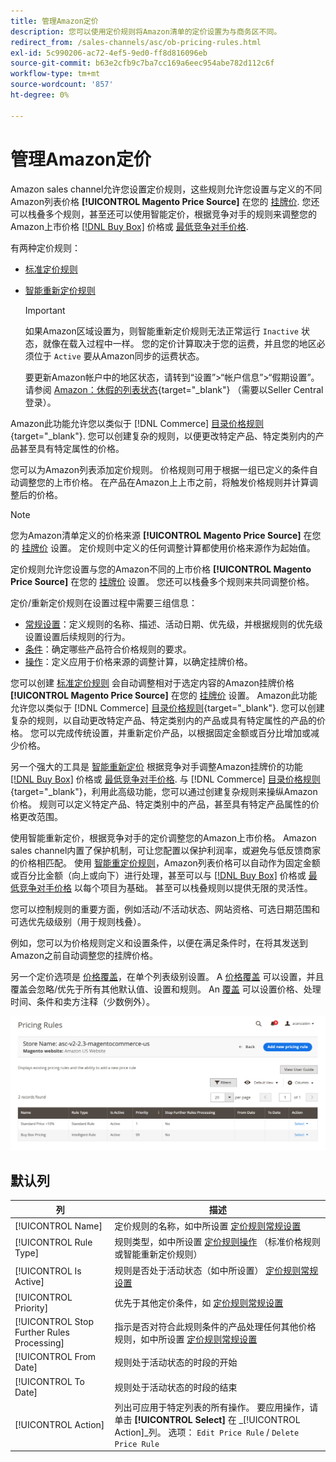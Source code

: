 ```yaml
---
title: 管理Amazon定价
description: 您可以使用定价规则将Amazon清单的定价设置为与商务区不同。
redirect_from: /sales-channels/asc/ob-pricing-rules.html
exl-id: 5c990206-ac72-4ef5-9ed0-ff8d816096eb
source-git-commit: b63e2cfb9c7ba7cc169a6eec954abe782d112c6f
workflow-type: tm+mt
source-wordcount: '857'
ht-degree: 0%

---
```


# 管理Amazon定价

Amazon sales channel允许您设置定价规则，这些规则允许您设置与定义的不同Amazon列表价格 **[!UICONTROL Magento Price Source]** 在您的 [挂牌价](./listing-price.md). 您还可以栈叠多个规则，甚至还可以使用智能定价，根据竞争对手的规则来调整您的Amazon上市价格 [[!DNL Buy Box]](./buy-box-competitor-pricing.md) 价格或 [最低竞争对手价格](./lowest-competitor-pricing.md).

有两种定价规则：

- [标准定价规则](./standard-price-rules.md)
- [智能重新定价规则](./intelligent-repricing-rules.md)

   >[!IMPORTANT]
   >
   >如果Amazon区域设置为，则智能重新定价规则无法正常运行 `Inactive` 状态，就像在载入过程中一样。 您的定价计算取决于您的运费，并且您的地区必须位于 `Active` 要从Amazon同步的运费状态。
   >
   >要更新Amazon帐户中的地区状态，请转到“设置”>“帐户信息”>“假期设置”。 请参阅 [Amazon：休假的列表状态](https://sellercentral.amazon.com/gp/help/help.html?itemID=200135620){target="_blank"} （需要以Seller Central登录）。

Amazon此功能允许您以类似于 [!DNL Commerce] [目录价格规则](https://docs.magento.com/user-guide/catalog/pricing.html){target="_blank"}. 您可以创建复杂的规则，以便更改特定产品、特定类别内的产品甚至具有特定属性的价格。

您可以为Amazon列表添加定价规则。 价格规则可用于根据一组已定义的条件自动调整您的上市价格。 在产品在Amazon上上市之前，将触发价格规则并计算调整后的价格。

>[!NOTE]
>
>您为Amazon清单定义的价格来源 **[!UICONTROL Magento Price Source]** 在您的 [挂牌价](./listing-price.md) 设置。 定价规则中定义的任何调整计算都使用价格来源作为起始值。

定价规则允许您设置与您的Amazon不同的上市价格 **[!UICONTROL Magento Price Source]** 在您的 [挂牌价](./listing-price.md) 设置。 您还可以栈叠多个规则来共同调整价格。

定价/重新定价规则在设置过程中需要三组信息：

- [常规设置](./pricing-rule-general-settings.md)：定义规则的名称、描述、活动日期、优先级，并根据规则的优先级设置设置后续规则的行为。
- [条件](./pricing-rule-conditions.md)：确定哪些产品符合价格规则的要求。
- [操作](./pricing-rule-actions.md)：定义应用于价格来源的调整计算，以确定挂牌价格。

您可以创建 [标准定价规则](./standard-price-rules.md) 会自动调整相对于选定内容的Amazon挂牌价格 **[!UICONTROL Magento Price Source]** 在您的 [挂牌价](./listing-price.md) 设置。 Amazon此功能允许您以类似于 [!DNL Commerce] [目录价格规则](https://docs.magento.com/user-guide/marketing/price-rules-catalog.html){target="_blank"}. 您可以创建复杂的规则，以自动更改特定产品、特定类别内的产品或具有特定属性的产品的价格。 您可以完成传统设置，并重新定价产品，以根据固定金额或百分比增加或减少价格。

另一个强大的工具是 [智能重新定价](./intelligent-repricing-rules.md) 根据竞争对手调整Amazon挂牌价的功能 [[!DNL Buy Box]](./buy-box-competitor-pricing.md) 价格或 [最低竞争对手价格](./lowest-competitor-pricing.md). 与 [!DNL Commerce] [目录价格规则](https://docs.magento.com/user-guide/marketing/price-rules-catalog.html){target="_blank"}，利用此高级功能，您可以通过创建复杂规则来操纵Amazon价格。 规则可以定义特定产品、特定类别中的产品，甚至具有特定产品属性的价格更改范围。

使用智能重新定价，根据竞争对手的定价调整您的Amazon上市价格。 Amazon sales channel内置了保护机制，可让您配置以保护利润率，或避免与低反馈商家的价格相匹配。 使用 [智能重定价规则](./intelligent-repricing-rules.md)，Amazon列表价格可以自动作为固定金额或百分比金额（向上或向下）进行处理，甚至可以与 [[!DNL Buy Box]](./buy-box-competitor-pricing.md) 价格或 [最低竞争对手价格](./lowest-competitor-pricing.md) 以每个项目为基础。 甚至可以栈叠规则以提供无限的灵活性。

您可以控制规则的重要方面，例如活动/不活动状态、网站资格、可选日期范围和可选优先级级别（用于规则栈叠）。

例如，您可以为价格规则定义和设置条件，以便在满足条件时，在将其发送到Amazon之前自动调整您的挂牌价格。

另一个定价选项是 [价格覆盖](./overrides.md)，在单个列表级别设置。 A [价格覆盖](./overrides.md) 可以设置，并且覆盖会忽略/优先于所有其他默认值、设置和规则。 An [覆盖](./overrides.md) 可以设置价格、处理时间、条件和卖方注释（少数例外）。

![定价规则](assets/amazon-pricing-rules.png)

## 默认列

| 列 | 描述 |
|---|---|
| [!UICONTROL Name] | 定价规则的名称，如中所设置 [定价规则常规设置](./pricing-rule-general-settings.md) |
| [!UICONTROL Rule Type] | 规则类型，如中所设置 [定价规则操作](./pricing-rule-actions.md) （标准价格规则或智能重新定价规则） |
| [!UICONTROL Is Active] | 规则是否处于活动状态（如中所设置） [定价规则常规设置](./pricing-rule-general-settings.md) |
| [!UICONTROL Priority] | 优先于其他定价条件，如 [定价规则常规设置](./pricing-rule-general-settings.md) |
| [!UICONTROL Stop Further Rules Processing] | 指示是否对符合此规则条件的产品处理任何其他价格规则，如中所设置 [定价规则常规设置](./pricing-rule-general-settings.md) |
| [!UICONTROL From Date] | 规则处于活动状态的时段的开始 |
| [!UICONTROL To Date] | 规则处于活动状态的时段的结束 |
| [!UICONTROL Action] | 列出可应用于特定列表的所有操作。 要应用操作，请单击 **[!UICONTROL Select]** 在 _[!UICONTROL Action]_列。 选项： `Edit Price Rule` / `Delete Price Rule` |
